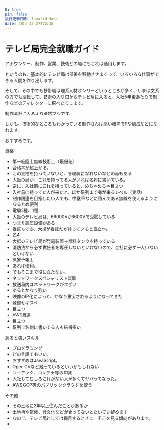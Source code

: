 ```yaml
---
Q: true
pin: false
最終更新日時: Invalid date
date: 2024-12-27T22:35
---
```

# テレビ局完全就職ガイド

アナウンサー、制作、営業、技術どの職にもこれは通用します。

というのも、基本的にテレビ局は部署を移動させまくって、いろいろな仕事ができる人間を作り出します。

そして、その中でも技術職は理系人材オンリーというところが多く、いまは文系の方でも理転して、技術の入り口からテレビ局に入ると、入社5年後あたりで制作などのディレクターに飛べたりします。

制作会社に入るより全然マシです。

しかも、技術的なところもわかっている制作さんは高い確率でPや編成などになれます。

おすすめです。

資格

- 第一級陸上無線技術士（最優先）  
- 合格率が超上がる。  
- この資格を持っていないと、管理職になれないなどの局もある  
- 大抵の局が、これを持ってる人がいれば名刺に書いている。  
- 逆に、入社前にこれを持っていると、めちゃめちゃ目立つ  
- 入社前に持ってた人が来たと、ほか系列まで噂が来るレベル（実話）  
- 制作関連を目指したい人でも、中継車などに積んである無線を使えるようになるため便利  
- 電験2種、1種  
- 大抵のテレビ局は、66000Vか6600Vで受電している  
- つまり高圧設備がある  
- 委託もでき、大抵が委託だが持っていると目立つ。  
- 乙4  
- 大抵のテレビ局が発電装置＋燃料タンクを持っている  
- 消防法から必ず責任者を専任しないといけないので、会社に必ず一人いないといけない  
- 気象予報士  
- あれば便利。  
- でもそこまで役に立たない。  
- ネットワークスペシャリスト試験  
- 放送局内はネットワークがエグい  
- あるとかなり強い  
- 映像のIP化によって、かなり重宝されるようになってきた  
- 登録セキスペ  
- 目立つ  
- AWS関連  
- 目立つ  
- 系列で名刺に書いてる人も結構多い  

あると強いスキル

- プログラミング  
- どの言語でもいい。  
- おすすめはJavaScript。  
- Open CVなど触っているといいかもしれない  
- コーデック、コンテナ等の知識  
- 入社してむしろこれがない人が多くてヤバってなった。  
- AWS,GCP等のパブリッククラウドを使う  

その他

- その土地に2年以上住んだことがあるか  
- 土地柄や気候、食文化などが合ってないとたいてい辞めます  
- なので、テレビ局としては採用するときに、そこを見る傾向があります。  
-